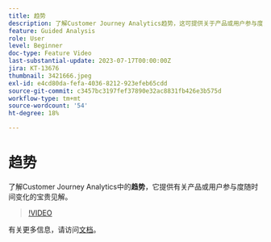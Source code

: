 ```yaml
---
title: 趋势
description: 了解Customer Journey Analytics趋势，这可提供关于产品或用户参与度随时间变化的宝贵见解。
feature: Guided Analysis
role: User
level: Beginner
doc-type: Feature Video
last-substantial-update: 2023-07-17T00:00:00Z
jira: KT-13676
thumbnail: 3421666.jpeg
exl-id: e4cd80da-fefa-4036-8212-923efeb65cdd
source-git-commit: c3457bc3197fef37890e32ac8831fb426e3b575d
workflow-type: tm+mt
source-wordcount: '54'
ht-degree: 18%

---
```


# 趋势

了解Customer Journey Analytics中的&#x200B;**趋势**，它提供有关产品或用户参与度随时间变化的宝贵见解。

>[!VIDEO](https://video.tv.adobe.com/v/3421666/?learn=on)

有关更多信息，请访问[文档](https://experienceleague.adobe.com/docs/analytics-platform/using/guided-analysis/trends/usage.html)。
